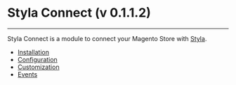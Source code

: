 # Styla Connect (v 0.1.1.2)
---

Styla Connect is a module to connect your Magento Store with [Styla](http://www.styla.com/).

* [Installation](doc/installation.md)
* [Configuration](doc/configuration.md)
* [Customization](doc/customization.md)
* [Events](doc/events.md)

